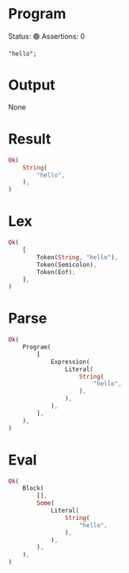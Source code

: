 # Program
Status: 🟢
Assertions: 0

```rustleaf
"hello";
```

# Output
None

# Result
```rust
Ok(
    String(
        "hello",
    ),
)
```

# Lex
```rust
Ok(
    [
        Token(String, "hello"),
        Token(Semicolon),
        Token(Eof),
    ],
)
```

# Parse
```rust
Ok(
    Program(
        [
            Expression(
                Literal(
                    String(
                        "hello",
                    ),
                ),
            ),
        ],
    ),
)
```

# Eval
```rust
Ok(
    Block(
        [],
        Some(
            Literal(
                String(
                    "hello",
                ),
            ),
        ),
    ),
)
```